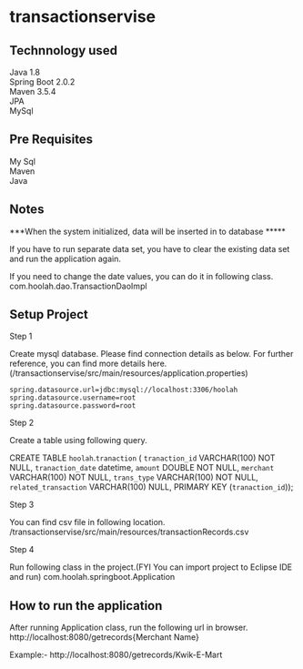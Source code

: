 # transactionservise

Technnology used
---------------------
Java 1.8  
Spring Boot 2.0.2  
Maven 3.5.4  
JPA  
MySql   


Pre Requisites
--------------
My Sql  
Maven  
Java  

Notes
------
***When the system initialized, data will be inserted in to database *****

If you have to run separate data set, you have to clear the existing data set and run the application again.

If you need to change the date values, you can do it in following class.
com.hoolah.dao.TransactionDaoImpl

Setup Project
-----------------
Step 1

Create mysql database. Please find connection details as below. For further reference, you can find more details here.(/transactionservise/src/main/resources/application.properties)

    spring.datasource.url=jdbc:mysql://localhost:3306/hoolah
    spring.datasource.username=root
    spring.datasource.password=root

Step 2

Create a table using following query. 

CREATE TABLE `hoolah`.`tranaction` (
  `tranaction_id` VARCHAR(100) NOT NULL,
  `tranaction_date` datetime,
  `amount` DOUBLE NOT NULL,
  `merchant` VARCHAR(100) NOT NULL,
  `trans_type` VARCHAR(100) NOT NULL,
  `related_transaction` VARCHAR(100) NULL,
  PRIMARY KEY (`tranaction_id`));
  
Step 3 

You can find csv file in following location.  
/transactionservise/src/main/resources/transactionRecords.csv

Step 4

Run following class in the project.(FYI You can import project to Eclipse IDE and run)
com.hoolah.springboot.Application

How to run the application
----------------------------
After running Application class, run the following url in browser.  
http://localhost:8080/getrecords{Merchant Name}

Example:-
http://localhost:8080/getrecords/Kwik-E-Mart





